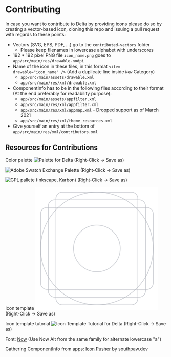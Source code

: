 # Contributing
In case you want to contribute to Delta by providing icons please do so by creating a vector-based icon, cloning this repo and issuing a pull request with regards to these points:
- Vectors (SVG, EPS, PDF, ...) go to the `contributed-vectors` folder 
	-  Please keep filenames in lowercase alphabet with underscores
- 192 * 192 pixel PNG file `icon_name.png` goes to `app/src/main/res/drawable-nodpi`
- Name of the icon in these files, in this format `<item drawable="icon_name" />` (Add a duplicate line inside `New` Category)
	- `app/src/main/assets/drawable.xml` 
	- `app/src/main/res/xml/drawable.xml`
- ComponentInfo has to be in the following files according to their format (At the end preferably for readability purpose):
	- `app/src/main/assets/appfilter.xml`
	- `app/src/main/res/xml/appfilter.xml`
	- ~~`app/src/main/res/xml/appmap.xml`~~ - Dropped support as of March 2021
	- `app/src/main/res/xml/theme_resources.xml`
- Give yourself an entry at the bottom of `app/src/main/res/xml/contributors.xml`

## Resources for Contributions
Color palette
![Palette for Delta](https://github.com/Delta-Icons/android/raw/master/resources/Palette.svg) (Right-Click &rarr; Save as)

![Adobe Swatch Exchange Palette](https://github.com/Delta-Icons/android/raw/master/resources/Palette.ase) (Right-Click &rarr; Save as)

![GPL pallete](https://github.com/Delta-Icons/android/raw/master/resources/Palette.gpl) (Inkscape, Karbon) (Right-Click &rarr; Save as)

Icon template
![Icon Template for Delta](https://github.com/Delta-Icons/android/raw/master/resources/template.svg) (Right-Click &rarr; Save as)

Icon template tutorial
![Icon Template Tutorial for Delta](https://github.com/Delta-Icons/android/raw/master/resources/template_tutorial.svg) (Right-Click &rarr; Save as)

Font: [Now](https://www.1001fonts.com/now-font.html) (Use Now Alt from the same family for alternate lowercase "a")

Gathering ComponentInfo from apps: [Icon Pusher](https://iconpusher.com/) by southpaw.dev
